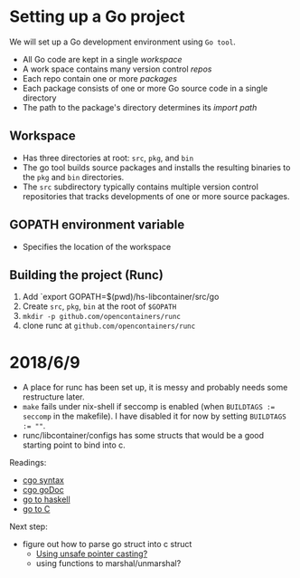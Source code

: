 # Setting up a Go project
We will set up a Go development environment using `Go tool`.

- All Go code are kept in a single *workspace*
- A work space contains many version control *repos*
- Each repo contain one or more *packages*
- Each package consists of one or more Go source code in a single directory
- The path to the package's directory determines its *import path*

## Workspace
- Has three directories at root: `src`, `pkg`, and `bin`
- The go tool builds source packages and installs the resulting binaries to the `pkg` and `bin` directories.
- The `src` subdirectory typically contains multiple version control repositories that tracks developments of one or more source packages.

## GOPATH environment variable
- Specifies the location of the workspace

## Building the project (Runc)
1. Add `export GOPATH=$(pwd)/hs-libcontainer/src/go
2. Create `src`, `pkg`, `bin` at the root of `$GOPATH`
3. `mkdir -p github.com/opencontainers/runc`
4. clone runc at `github.com/opencontainers/runc`

# 2018/6/9
- A place for runc has been set up, it is messy and probably needs some restructure later.
- `make` fails under nix-shell if seccomp is enabled (when `BUILDTAGS := seccomp` in the makefile). I have disabled it for now by setting `BUILDTAGS := ""`.
- runc/libcontainer/configs has some structs that would be a good starting point to bind into c.

Readings:
- [cgo syntax](https://golang.org/cmd/cgo/)
- [cgo goDoc](https://godoc.org/github.com/chai2010/cgo)
- [go to haskell](https://sakshamsharma.com/2018/02/haskell-golang-ffi/#golang-to-c)
- [go to C](https://medium.com/learning-the-go-programming-language/calling-go-functions-from-other-languages-4c7d8bcc69bf)

Next step:
- figure out how to parse go struct into c struct
	- [Using unsafe pointer casting?](https://stackoverflow.com/questions/39794721/how-to-convert-go-struct-to-c-struct)
	- using functions to marshal/unmarshal?
